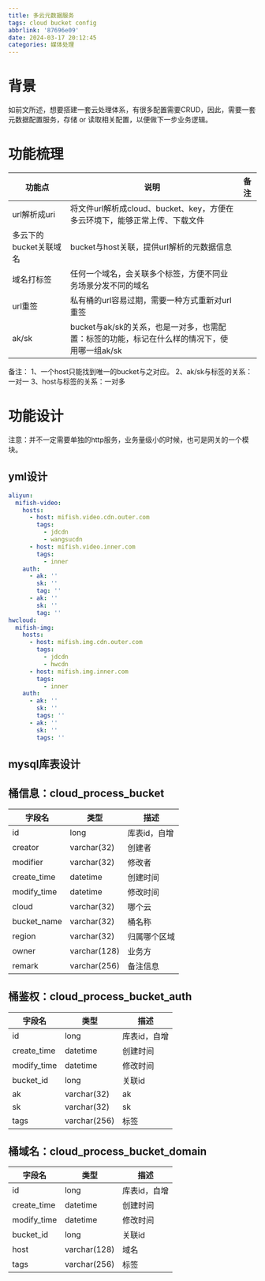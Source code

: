 ```yaml
---
title: 多云元数据服务
tags: cloud bucket config
abbrlink: '87696e09'
date: 2024-03-17 20:12:45
categories: 媒体处理
---
```


# 背景

如前文所述，想要搭建一套云处理体系，有很多配置需要CRUD，因此，需要一套元数据配置服务，存储 or 读取相关配置，以便做下一步业务逻辑。

# 功能梳理

 功能点            | 说明                                                     | 备注 |
----------------|--------------------------------------------------------|----|
 url解析成uri      | 将文件url解析成cloud、bucket、key，方便在多云环境下，能够正常上传、下载文件         |    |
 多云下的bucket关联域名 | bucket与host关联，提供url解析的元数据信息                            |    |
 域名打标签          | 任何一个域名，会关联多个标签，方便不同业务场景分发不同的域名                         |    |
 url重签          | 私有桶的url容易过期，需要一种方式重新对url重签                             |    |
 ak/sk          | bucket与ak/sk的关系，也是一对多，也需配置：标签的功能，标记在什么样的情况下，使用哪一组ak/sk |    |

备注：
1、一个host只能找到唯一的bucket与之对应。
2、ak/sk与标签的关系：一对一
3、host与标签的关系：一对多

# 功能设计

注意：并不一定需要单独的http服务，业务量级小的时候，也可是网关的一个模块。

## yml设计

```yaml
aliyun:
  mifish-video:
    hosts:
      - host: mifish.video.cdn.outer.com
        tags:
          - jdcdn
          - wangsucdn
      - host: mifish.video.inner.com
        tags:
          - inner
    auth:
      - ak: ''
        sk: ''
        tag: ''
      - ak: ''
        sk: ''
        tag: ''
hwcloud:
  mifish-img:
    hosts:
      - host: mifish.img.cdn.outer.com
        tags:
          - jdcdn
          - hwcdn
      - host: mifish.img.inner.com
        tags:
          - inner
    auth:
      - ak: ''
        sk: ''
        tags: ''
      - ak: ''
        sk: ''
        tags: ''
```

## mysql库表设计

## 桶信息：cloud_process_bucket

 字段名         | 类型           | 描述      |
-------------|--------------|---------|
 id          | long         | 库表id，自增 |
 creator     | varchar(32)  | 创建者     |
 modifier    | varchar(32)  | 修改者     |
 create_time | datetime     | 创建时间    |
 modify_time | datetime     | 修改时间    |
 cloud       | varchar(32)  | 哪个云     |
 bucket_name | varchar(32)  | 桶名称     |
 region      | varchar(32)  | 归属哪个区域  |
 owner       | varchar(128) | 业务方     |
 remark      | varchar(256) | 备注信息    |

## 桶鉴权：cloud_process_bucket_auth

 字段名         | 类型           | 描述      |
-------------|--------------|---------|
 id          | long         | 库表id，自增 |
 create_time | datetime     | 创建时间    |
 modify_time | datetime     | 修改时间    |
 bucket_id   | long         | 关联id    |
 ak          | varchar(32)  | ak      |
 sk          | varchar(32)  | sk      |
 tags        | varchar(256) | 标签      |

## 桶域名：cloud_process_bucket_domain

 字段名         | 类型           | 描述      |
-------------|--------------|---------|
 id          | long         | 库表id，自增 |
 create_time | datetime     | 创建时间    |
 modify_time | datetime     | 修改时间    |
 bucket_id   | long         | 关联id    |
 host        | varchar(128) | 域名      |
 tags        | varchar(256) | 标签      |

